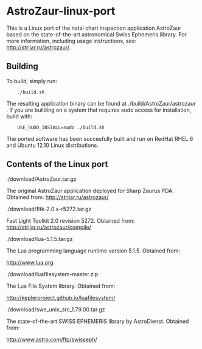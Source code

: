 AstroZaur-linux-port
====================

This is a Linux port of the natal chart inspection application AstroZaur based on the state-of-the-art astronomical Swiss Ephemeris library. For more information, including usage instructions, see: http://strijar.ru/astrozaur/.

Building
--------

To build, simply run:
		
		./build.sh 

The resulting application binary can be found at ./build/AstroZaur/astrozaur . If you are building on a system that requires sudo access for installation, build with:

		USE_SUDO_INSTALL=sudo ./build.sh
		
The ported software has been succesfully built and run on RedHat RHEL 6 and Ubuntu 12.10 Linux distributions.

Contents of the Linux port
--------------------------

./download/AstroZaur.tar.gz

The original AstroZaur application deployed for Sharp Zaurus PDA. Obtained from:
http://strijar.ru/astrozaur/

./download/fltk-2.0.x-r5272.tar.gz

Fast Light Toolkit 2.0 revision 5272. Obtained from:
http://strijar.ru/astrozaur/compile/

./download/lua-5.1.5.tar.gz

The Lua programming language runtime version 5.1.5. Obtained from:

http://www.lua.org

./download/luafilesystem-master.zip

The Lua File System library. Obtained from:

http://keplerproject.github.io/luafilesystem/

./download/swe_unix_src_1.79.00.tar.gz

The state-of-the-art SWISS EPHEMERIS library by AstroDienst. Obtained from:

http://www.astro.com/ftp/swisseph/



